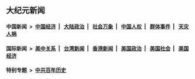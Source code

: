 ## 大纪元新闻

#### 中国新闻 &nbsp;>&nbsp; [中国经济](indexes/ncid283/README.md?08231245) &nbsp;| &nbsp; [大陆政治](indexes/ncid277/README.md?08231245) &nbsp;| &nbsp; [社会万象](indexes/ncid282/README.md?08231245) &nbsp;| &nbsp; [中国人权](indexes/ncid278/README.md?08231245) &nbsp;| &nbsp; [群体事件](indexes/ncid279/README.md?08231245) &nbsp;| &nbsp; [天灾人祸](indexes/ncid280/README.md?08231245)

#### 国际新闻 &nbsp;>&nbsp; [美中关系](indexes/nf1412576/README.md?08231245) &nbsp;| &nbsp; [台湾新闻](indexes/ncid1349361/README.md?08231245) &nbsp;| &nbsp; [香港新闻](indexes/ncid1349362/README.md?08231245) &nbsp;| &nbsp; [美国政治](indexes/ncid1078159/README.md?08231245) &nbsp;| &nbsp; [美国社会](indexes/ncid1078160/README.md?08231245) &nbsp;| &nbsp; [美国经济](indexes/ncid1078158/README.md?08231245)

#### 特别专题 &nbsp;>&nbsp; [中共百年历史](https://github.com/epoch-news/epoch-special/blob/master/README.md?08231245)  
